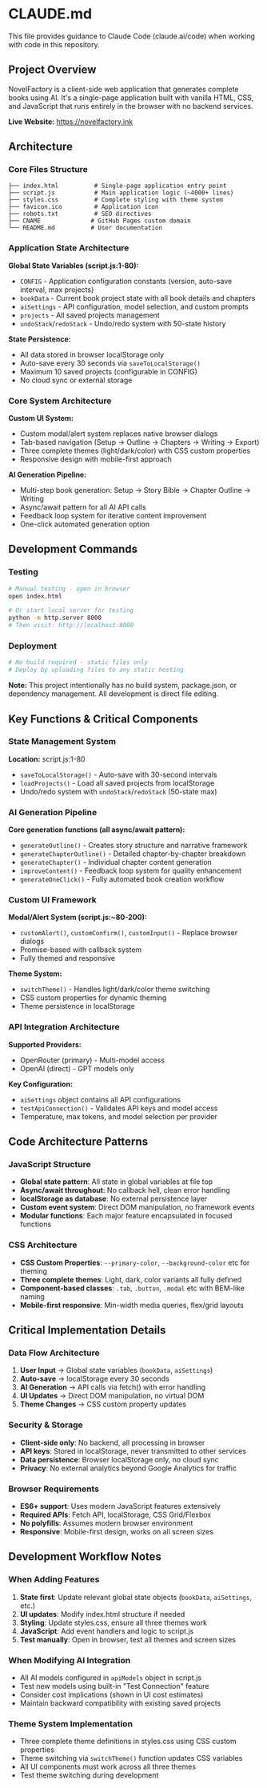 # CLAUDE.md

This file provides guidance to Claude Code (claude.ai/code) when working with code in this repository.

## Project Overview

NovelFactory is a client-side web application that generates complete books using AI. It's a single-page application built with vanilla HTML, CSS, and JavaScript that runs entirely in the browser with no backend services.

**Live Website:** https://novelfactory.ink

## Architecture

### Core Files Structure
```
├── index.html          # Single-page application entry point
├── script.js           # Main application logic (~4000+ lines)
├── styles.css          # Complete styling with theme system
├── favicon.ico         # Application icon
├── robots.txt          # SEO directives
├── CNAME              # GitHub Pages custom domain
└── README.md          # User documentation
```

### Application State Architecture

**Global State Variables (script.js:1-80):**
- `CONFIG` - Application configuration constants (version, auto-save interval, max projects)
- `bookData` - Current book project state with all book details and chapters
- `aiSettings` - API configuration, model selection, and custom prompts
- `projects` - All saved projects management
- `undoStack`/`redoStack` - Undo/redo system with 50-state history

**State Persistence:**
- All data stored in browser localStorage only
- Auto-save every 30 seconds via `saveToLocalStorage()`
- Maximum 10 saved projects (configurable in CONFIG)
- No cloud sync or external storage

### Core System Architecture

**Custom UI System:**
- Custom modal/alert system replaces native browser dialogs
- Tab-based navigation (Setup → Outline → Chapters → Writing → Export)
- Three complete themes (light/dark/color) with CSS custom properties
- Responsive design with mobile-first approach

**AI Generation Pipeline:**
- Multi-step book generation: Setup → Story Bible → Chapter Outline → Writing
- Async/await pattern for all AI API calls
- Feedback loop system for iterative content improvement
- One-click automated generation option

## Development Commands

### Testing
```bash
# Manual testing - open in browser
open index.html

# Or start local server for testing
python -m http.server 8000
# Then visit: http://localhost:8000
```

### Deployment
```bash
# No build required - static files only
# Deploy by uploading files to any static hosting
```

**Note:** This project intentionally has no build system, package.json, or dependency management. All development is direct file editing.

## Key Functions & Critical Components

### State Management System
**Location:** script.js:1-80
- `saveToLocalStorage()` - Auto-save with 30-second intervals
- `loadProjects()` - Load all saved projects from localStorage
- Undo/redo system with `undoStack`/`redoStack` (50-state max)

### AI Generation Pipeline
**Core generation functions (all async/await pattern):**
- `generateOutline()` - Creates story structure and narrative framework
- `generateChapterOutline()` - Detailed chapter-by-chapter breakdown
- `generateChapter()` - Individual chapter content generation
- `improveContent()` - Feedback loop system for quality enhancement
- `generateOneClick()` - Fully automated book creation workflow

### Custom UI Framework
**Modal/Alert System (script.js:~80-200):**
- `customAlert()`, `customConfirm()`, `customInput()` - Replace browser dialogs
- Promise-based with callback system
- Fully themed and responsive

**Theme System:**
- `switchTheme()` - Handles light/dark/color theme switching
- CSS custom properties for dynamic theming
- Theme persistence in localStorage

### API Integration Architecture
**Supported Providers:**
- OpenRouter (primary) - Multi-model access
- OpenAI (direct) - GPT models only

**Key Configuration:**
- `aiSettings` object contains all API configurations
- `testApiConnection()` - Validates API keys and model access
- Temperature, max tokens, and model selection per provider

## Code Architecture Patterns

### JavaScript Structure
- **Global state pattern**: All state in global variables at file top
- **Async/await throughout**: No callback hell, clean error handling  
- **localStorage as database**: No external persistence layer
- **Custom event system**: Direct DOM manipulation, no framework events
- **Modular functions**: Each major feature encapsulated in focused functions

### CSS Architecture  
- **CSS Custom Properties**: `--primary-color`, `--background-color` etc for theming
- **Three complete themes**: Light, dark, color variants all fully defined
- **Component-based classes**: `.tab`, `.button`, `.modal` etc with BEM-like naming
- **Mobile-first responsive**: Min-width media queries, flex/grid layouts

## Critical Implementation Details

### Data Flow Architecture
1. **User Input** → Global state variables (`bookData`, `aiSettings`)
2. **Auto-save** → localStorage every 30 seconds
3. **AI Generation** → API calls via fetch() with error handling
4. **UI Updates** → Direct DOM manipulation, no virtual DOM
5. **Theme Changes** → CSS custom property updates

### Security & Storage
- **Client-side only**: No backend, all processing in browser
- **API keys**: Stored in localStorage, never transmitted to other services
- **Data persistence**: Browser localStorage only, no cloud sync
- **Privacy**: No external analytics beyond Google Analytics for traffic

### Browser Requirements
- **ES6+ support**: Uses modern JavaScript features extensively
- **Required APIs**: Fetch API, localStorage, CSS Grid/Flexbox
- **No polyfills**: Assumes modern browser environment
- **Responsive**: Mobile-first design, works on all screen sizes

## Development Workflow Notes

### When Adding Features
1. **State first**: Update relevant global state objects (`bookData`, `aiSettings`, etc.)
2. **UI updates**: Modify index.html structure if needed
3. **Styling**: Update styles.css, ensure all three themes work
4. **JavaScript**: Add event handlers and logic to script.js
5. **Test manually**: Open in browser, test all themes and screen sizes

### When Modifying AI Integration
- All AI models configured in `apiModels` object in script.js
- Test new models using built-in "Test Connection" feature
- Consider cost implications (shown in UI cost estimates)
- Maintain backward compatibility with existing saved projects

### Theme System Implementation
- Three complete theme definitions in styles.css using CSS custom properties
- Theme switching via `switchTheme()` function updates CSS variables
- All UI components must work across all three themes
- Test theme switching during development